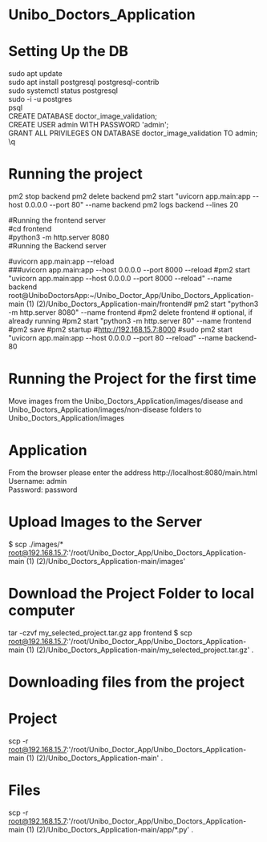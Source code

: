 # Unibo_Doctors_Application

# Setting Up the DB
sudo apt update   
sudo apt install postgresql postgresql-contrib  
sudo systemctl status postgresql  
sudo -i -u postgres  
psql  
CREATE DATABASE doctor_image_validation;  
CREATE USER admin WITH PASSWORD 'admin';  
GRANT ALL PRIVILEGES ON DATABASE doctor_image_validation TO admin;  
\q  

# Running the project

pm2 stop backend
pm2 delete backend
pm2 start "uvicorn app.main:app --host 0.0.0.0 --port 80" --name backend
pm2 logs backend --lines 20



#Running the frontend server  
#cd frontend  
#python3 -m http.server 8080  
#Running the Backend server  

#uvicorn app.main:app --reload  
###uvicorn app.main:app --host 0.0.0.0 --port 8000 --reload
#pm2 start "uvicorn app.main:app --host 0.0.0.0 --port 8000 --reload" --name backend
root@UniboDoctorsApp:~/Unibo_Doctor_App/Unibo_Doctors_Application-main (1) (2)/Unibo_Doctors_Application-main/frontend# pm2 start "python3 -m http.server 8080" --name frontend
#pm2 delete frontend  # optional, if already running
#pm2 start "python3 -m http.server 80" --name frontend
#pm2 save
#pm2 startup
#http://192.168.15.7:8000
#sudo pm2 start "uvicorn app.main:app --host 0.0.0.0 --port 80 --reload" --name backend-80


# Running the Project for the first time
Move images from the Unibo_Doctors_Application/images/disease and Unibo_Doctors_Application/images/non-disease folders to Unibo_Doctors_Application/images


# Application
From the browser please enter the address
http://localhost:8080/main.html  
Username: admin  
Password: password  

# Upload Images to the Server
$ scp ./images/* root@192.168.15.7:'/root/Unibo_Doctor_App/Unibo_Doctors_Application-main (1) (2)/Unibo_Doctors_Application-main/images'

# Download the Project Folder to local computer
tar -czvf my_selected_project.tar.gz app frontend
$ scp root@192.168.15.7:'/root/Unibo_Doctor_App/Unibo_Doctors_Application-main (1) (2)/Unibo_Doctors_Application-main/my_selected_project.tar.gz' .

# Downloading files from the project 
# Project
scp -r root@192.168.15.7:'/root/Unibo_Doctor_App/Unibo_Doctors_Application-main (1) (2)/Unibo_Doctors_Application-main' .
# Files
scp -r root@192.168.15.7:'/root/Unibo_Doctor_App/Unibo_Doctors_Application-main (1) (2)/Unibo_Doctors_Application-main/app/*.py' .

